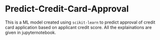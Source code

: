 # Predict-Credit-Card-Approval
This is a ML model created using `scikit-learn` to predict approval of credit card application based on applicant credit score.
All the explainations are given in jupyternotebook.
